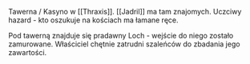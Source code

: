 Tawerna / Kasyno w [[Thraxis]].
[[Jadril]] ma tam znajomych.
Uczciwy hazard - kto oszukuje na kościach ma łamane ręce. 

Pod tawerną znajduje się pradawny Loch - wejście do niego zostało zamurowane. Właściciel chętnie zatrudni szaleńców do zbadania jego zawartości. 